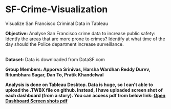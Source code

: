 # SF-Crime-Visualization
Visualize San Francisco Criminal Data in Tableau

<b>Objective:</b>
Analyse San Francisco crime data to increase public safety: 
<br>Identfy the areas that are more prone to crimes? Identify at what time of the day should the Police department increase surveillance.

<br><b>Dataset:</b> Data is downloaded from DataSF.com<br>

<b>Group Members: Apporva Srinivas, Harsha Wardhan Reddy Durvv, Ritumbhara Sagar, Dan To, Pratik Khandelwal
  
<b>Analysis is done on Tableau Desktop. Data is huge, so I can't able to upload the .TWBX file on github. Instead, I have uploaded screen shot of each dashboard (from a story). You can access pdf from below link: <a href="https://github.com/kpratikin/SF-Crime-Visualization/blob/master/SF_CrimeDataAnalysis.pdf">Open Dashboard Screen shots pdf</a>
